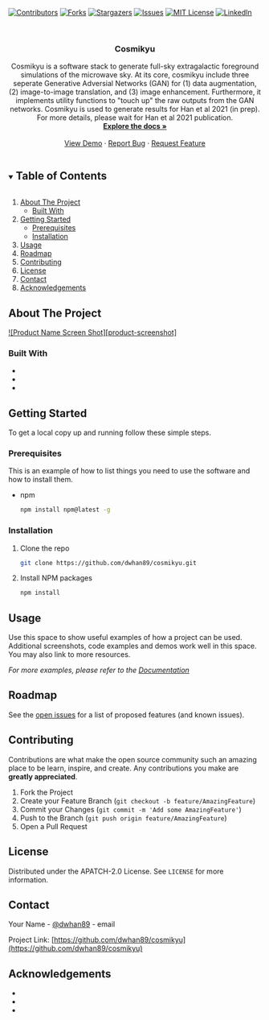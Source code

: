 <!--
*** Thanks for checking out the Best-README-Template. If you have a suggestion
*** that would make this better, please fork the repo and create a pull request
*** or simply open an issue with the tag "enhancement".
*** Thanks again! Now go create something AMAZING! :D
***
***
***
*** To avoid retyping too much info. Do a search and replace for the following:
*** github_username, repo_name, twitter_handle, email, project_title, project_description
-->



<!-- PROJECT SHIELDS -->
<!--
*** I'm using markdown "reference style" links for readability.
*** Reference links are enclosed in brackets [ ] instead of parentheses ( ).
*** See the bottom of this document for the declaration of the reference variables
*** for contributors-url, forks-url, etc. This is an optional, concise syntax you may use.
*** https://www.markdownguide.org/basic-syntax/#reference-style-links
-->
[![Contributors][contributors-shield]][contributors-url]
[![Forks][forks-shield]][forks-url]
[![Stargazers][stars-shield]][stars-url]
[![Issues][issues-shield]][issues-url]
[![MIT License][license-shield]][license-url]
[![LinkedIn][linkedin-shield]][linkedin-url]



<!-- PROJECT LOGO -->
<br />
<p align="center">

  <h3 align="center">Cosmikyu</h3>

  <p align="center">
    Cosmikyu is a software stack to generate full-sky extragalactic foreground simulations of the microwave sky. At its core, cosmikyu include three seperate Generative Adversial Networks (GAN) for (1) data augmentation, (2) image-to-image translation, and (3) image enhancement. Furthermore, it implements utility functions to "touch up" the raw outputs from the GAN networks. Cosmikyu is used to generate results for Han et al 2021 (in prep). For more details, please wait for Han et al 2021 publication.
    <br />
    <a href="https://github.com/dwhan89/cosmikyu"><strong>Explore the docs »</strong></a>
    <br />
    <br />
    <a href="https://github.com/dwhan89/cosmikyu">View Demo</a>
    ·
    <a href="https://github.com/dwhan89/cosmikyu/issues">Report Bug</a>
    ·
    <a href="https://github.com/dwhan89/cosmikyu/issues">Request Feature</a>
  </p>
</p>



<!-- TABLE OF CONTENTS -->
<details open="open">
  <summary><h2 style="display: inline-block">Table of Contents</h2></summary>
  <ol>
    <li>
      <a href="#about-the-project">About The Project</a>
      <ul>
        <li><a href="#built-with">Built With</a></li>
      </ul>
    </li>
    <li>
      <a href="#getting-started">Getting Started</a>
      <ul>
        <li><a href="#prerequisites">Prerequisites</a></li>
        <li><a href="#installation">Installation</a></li>
      </ul>
    </li>
    <li><a href="#usage">Usage</a></li>
    <li><a href="#roadmap">Roadmap</a></li>
    <li><a href="#contributing">Contributing</a></li>
    <li><a href="#license">License</a></li>
    <li><a href="#contact">Contact</a></li>
    <li><a href="#acknowledgements">Acknowledgements</a></li>
  </ol>
</details>



<!-- ABOUT THE PROJECT -->
## About The Project

[![Product Name Screen Shot][product-screenshot]](https://example.com)

### Built With

* []()
* []()
* []()



<!-- GETTING STARTED -->
## Getting Started

To get a local copy up and running follow these simple steps.

### Prerequisites

This is an example of how to list things you need to use the software and how to install them.
* npm
  ```sh
  npm install npm@latest -g
  ```

### Installation

1. Clone the repo
   ```sh
   git clone https://github.com/dwhan89/cosmikyu.git
   ```
2. Install NPM packages
   ```sh
   npm install
   ```



<!-- USAGE EXAMPLES -->
## Usage

Use this space to show useful examples of how a project can be used. Additional screenshots, code examples and demos work well in this space. You may also link to more resources.

_For more examples, please refer to the [Documentation](https://example.com)_



<!-- ROADMAP -->
## Roadmap

See the [open issues](https://github.com/dwhan89/cosmikyu/issues) for a list of proposed features (and known issues).



<!-- CONTRIBUTING -->
## Contributing

Contributions are what make the open source community such an amazing place to be learn, inspire, and create. Any contributions you make are **greatly appreciated**.

1. Fork the Project
2. Create your Feature Branch (`git checkout -b feature/AmazingFeature`)
3. Commit your Changes (`git commit -m 'Add some AmazingFeature'`)
4. Push to the Branch (`git push origin feature/AmazingFeature`)
5. Open a Pull Request



<!-- LICENSE -->
## License

Distributed under the APATCH-2.0 License. See `LICENSE` for more information.



<!-- CONTACT -->
## Contact

Your Name - [@dwhan89](https://twitter.com/dwhan89) - email

Project Link: [https://github.com/dwhan89/cosmikyu](https://github.com/dwhan89/cosmikyu)



<!-- ACKNOWLEDGEMENTS -->
## Acknowledgements

* []()
* []()
* []()





<!-- MARKDOWN LINKS & IMAGES -->
<!-- https://www.markdownguide.org/basic-syntax/#reference-style-links -->
[contributors-shield]: https://img.shields.io/github/contributors/dwhan89/cosmikyu.svg?style=for-the-badge
[contributors-url]: https://github.com/dwhan89/cosmikyu/graphs/contributors
[forks-shield]: https://img.shields.io/github/forks/dwhan89/cosmikyu.svg?style=for-the-badge
[forks-url]: https://github.com/dwhan89/cosmikyu/network/members
[stars-shield]: https://img.shields.io/github/stars/dwhan89/cosmikyu.svg?style=for-the-badge
[stars-url]: https://github.com/dwhan89/cosmikyu/stargazers
[issues-shield]: https://img.shields.io/github/issues/dwhan89/cosmikyu.svg?style=for-the-badge
[issues-url]: https://github.com/dwhan89/cosmikyu/issues
[license-shield]: https://img.shields.io/github/license/dwhan89/cosmikyu.svg?style=for-the-badge
[license-url]: https://github.com/dwhan89/cosmikyu/blob/master/LICENSE.txt
[linkedin-shield]: https://img.shields.io/badge/-LinkedIn-black.svg?style=for-the-badge&logo=linkedin&colorB=555
[linkedin-url]: https://linkedin.com/in/dwhan89

